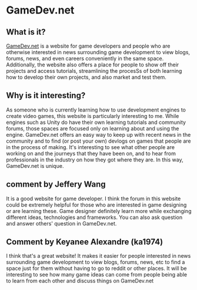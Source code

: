 # GameDev.net

## What is it?

[GameDev.net](gamedev.net) is a website for game developers and people who are otherwise interested in news surrounding game development to view blogs, forums, news, and even careers conveniently in the same space. Additionally, the website also offers a place for people to show off their projects and access tutorials, streamlining the procesSs of both learning how to develop their own projects, and also market and test them. 

## Why is it interesting?

As someone who is currently learning how to use development engines to create video games, this website is particularly interesting to me. While engines such as Unity do have their own learning tutorials and community forums, those spaces are focused only on learning about and using the engine. GameDev.net offers an easy way to keep up with recent news in the community and to find (or post your own) devlogs on games that people are in the process of making. It's interesting to see what other people are working on and the journeys that they have been on, and to hear from professionals in the industry on how they got where they are. In this way, GameDev.net is unique.

## comment by Jeffery Wang
It is a good website for game developer. I think the forum in this website could be extremely helpful for those who are interested in game designing or are learning these. Game designer definitely learn more while exchanging different ideas, technologies and frameworks. You can also ask question and answer others' question in GameDev.net.

## Comment by Keyanee Alexandre (ka1974)
I think that's a great website! It makes it easier for people interested in news surrounding game development to view blogs, forums, news, etc to find a space just for them without having to go to reddit or other places. It will be interesting to see how many game ideas can come from people being able to learn from each other and discuss things on GameDev.net
